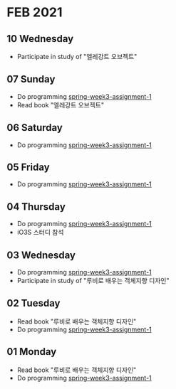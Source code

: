 # FEB 2021

## 10 Wednesday
  - Participate in study of "엘레강트 오브젝트"

## 07 Sunday
  - Do programming [spring-week3-assignment-1](https://github.com/newoo/spring-week3-assignment-1)
  - Read book "엘레강트 오브젝트"
  
## 06 Saturday
  - Do programming [spring-week3-assignment-1](https://github.com/newoo/spring-week3-assignment-1)

## 05 Friday
  - Do programming [spring-week3-assignment-1](https://github.com/newoo/spring-week3-assignment-1)

## 04 Thursday
  - Do programming [spring-week3-assignment-1](https://github.com/newoo/spring-week3-assignment-1)
  - iO3S 스터디 참석

## 03 Wednesday
  - Do programming [spring-week3-assignment-1](https://github.com/newoo/spring-week3-assignment-1)
  - Participate in study of "루비로 배우는 객체지향 디자인"

## 02 Tuesday
  - Read book "루비로 배우는 객체지향 디자인"
  - Do programming [spring-week3-assignment-1](https://github.com/newoo/spring-week3-assignment-1)

## 01 Monday
  - Read book "루비로 배우는 객체지향 디자인"
  - Do programming [spring-week3-assignment-1](https://github.com/newoo/spring-week3-assignment-1)
